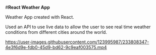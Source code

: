 #**React Weather App**

Weather App created with React.

Used an API to use live data to allow the user to see real time weather conditions from different cities around the world.



https://user-images.githubusercontent.com/123995987/233808347-4e3f6d9e-fdb0-45d9-bd62-9c9eaf003575.mp4

